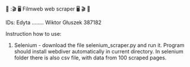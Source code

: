 :movie_camera: ::clapper: :desktop_computer: Filmweb web scraper :desktop_computer: :clapper: :movie_camera:



IDs:
Edyta ........
Wiktor Głuszek 387182


Instruction how to use:

1. Selenium - download the file selenium_scraper.py and run it. Program should install webdiver automatically in current directory. In selenium folder there is also csv file, with data from 100 scraped pages. 
